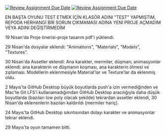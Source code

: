 [![Review Assignment Due Date](https://classroom.github.com/assets/deadline-readme-button-24ddc0f5d75046c5622901739e7c5dd533143b0c8e959d652212380cedb1ea36.svg)](https://classroom.github.com/a/gTiETg9a)
[![Review Assignment Due Date](https://classroom.github.com/assets/deadline-readme-button-8d59dc4de5201274e310e4c54b9627a8934c3b88527886e3b421487c677d23eb.svg)](https://classroom.github.com/a/gTiETg9a)


EN BAŞTA OYUNU TEST ETMEK İÇİN KLASÖR ADINI "TEST" YAPMIŞTIM, REPODA HERHANGİ BİR SORUN ÇIKMAMASI ADINA YENİ PROJE AÇMADIM VEYA ADINI DEĞİŞTİRMEDİM

19 Nisan'da Proje önerisi-proje tasarım pdf'i yüklendi.

29 Nisan'da dosyalar eklendi: "Animations", "Materials", "Models", "Textures".

30 Nisan'da Assetler eklendi: Ana karakter, mermiler, düşman; animasyonlar eklendi: ana karakterin ve düşmanın koşması, ana karakterin ölmesi ve zıplaması. Modellerin eklenmesiyle Material'lar ve Texture'lar da eklenmiş oldu.

2 Mayıs'ta GitHub Desktop büyük boyutlarda push'a izin vermediğinden ve Mac'te Git LFS'i kullanamadığımdan GitHub Desktop aracılığıyla daha düşük boyutlarda (bazıları low poly olacak şekilde) tekrardan assetler eklendi, 30 Nisan'da eklenenlerin bazıları kaldırıldı (mermiler hariç).

24 Mayıs'ta GitHub Desktop sıkıntısından dolayı karakter ve animasyonlar tekrar eklendi.

29 Mayıs'ta oyun tamamen bitti.

